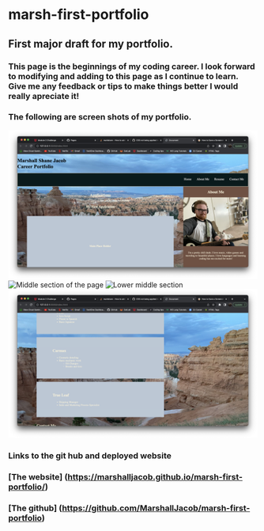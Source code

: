 # marsh-first-portfolio

## First major draft for my portfolio.

### This page is the beginnings of my coding career. I look forward to modifying and adding to this page as I continue to learn. Give me any feedback or tips to make things better I would really apreciate it!
### The following are screen shots of my portfolio.
![Top of the wedsite page](Assets/Images/screens1.png "Top of page")
![Middle section of the page](Assets/Images/screens2.png "Middle")
![Lower middle section](Assets/Images/screens3.png "Lower Middle")
![Bottom of the page](Assets/Images/screens4.png "Bottom")

### Links to the git hub and deployed website

### [The website] (https://marshalljacob.github.io/marsh-first-portfolio/)
### [The github] (https://github.com/MarshallJacob/marsh-first-portfolio)
